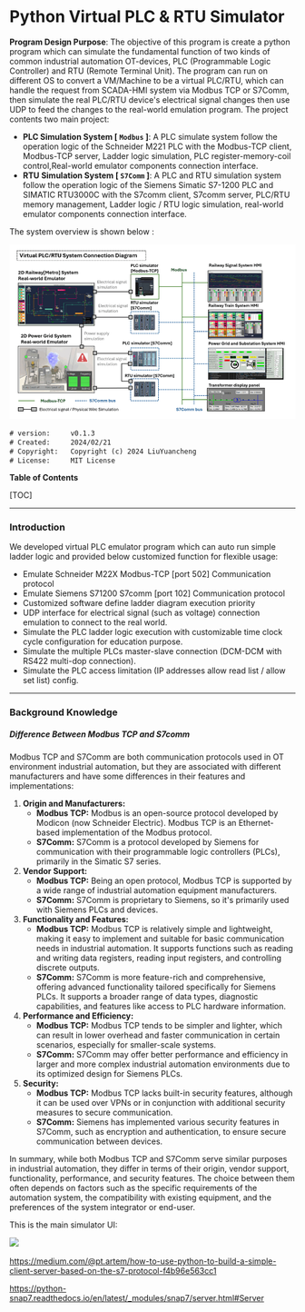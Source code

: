 # Python Virtual PLC & RTU Simulator

**Program Design Purpose**: The objective of this program is create a python program which can simulate the fundamental function of two kinds of common industrial automation OT-devices, PLC (Programmable Logic Controller) and RTU (Remote Terminal Unit). The program can run on different OS to convert a VM/Machine to be a virtual PLC/RTU, which can handle the request from SCADA-HMI system via Modbus TCP or S7Comm, then simulate the real PLC/RTU device's electrical signal changes then use UDP to feed the changes to the real-world emulation program. The project contents two main project:

- **PLC Simulation System [ `Modbus` ]**: A PLC simulate system follow the operation logic of the  Schneider M221 PLC with the Modbus-TCP client, Modbus-TCP server, Ladder logic simulation, PLC register-memory-coil control,Real-world emulator components connection interface. 
- **RTU Simulation System [ `S7Comm` ]**: A PLC and RTU simulation system follow the operation logic of the Siemens Simatic S7-1200 PLC and SIMATIC RTU3000C with the S7comm client, S7comm server, PLC/RTU memory management, Ladder logic / RTU logic simulation, real-world emulator components connection interface.

The system overview is shown below : 

![](doc/img/overview.png)

```
# version:     v0.1.3
# Created:     2024/02/21
# Copyright:   Copyright (c) 2024 LiuYuancheng
# License:     MIT License
```

**Table of Contents**

[TOC]

------

### Introduction



We developed virtual PLC emulator program which can auto run simple ladder logic and provided below customized function for flexible usage: 

- Emulate Schneider M22X Modbus-TCP [port 502] Communication protocol 
- Emulate Siemens S71200 S7comm [port 102] Communication protocol 
- Customized software define ladder diagram execution priority 
- UDP interface for electrical signal (such as voltage) connection emulation to connect to the real world.
- Simulate the PLC ladder logic execution with customizable time clock cycle configuration for education purpose. 
- Simulate the multiple PLCs master-slave connection (DCM-DCM with RS422 multi-dop connection).
- Simulate the PLC access limitation (IP addresses allow read list / allow set list) config. 



------

### Background Knowledge 

##### Difference Between Modbus TCP and S7comm 

Modbus TCP and S7Comm are both communication protocols used in OT environment industrial automation, but they are associated with different manufacturers and have some differences in their features and implementations:

1. **Origin and Manufacturers:**
   - **Modbus TCP:** Modbus is an open-source protocol developed by Modicon (now Schneider Electric). Modbus TCP is an Ethernet-based implementation of the Modbus protocol.
   - **S7Comm:** S7Comm is a protocol developed by Siemens for communication with their programmable logic controllers (PLCs), primarily in the Simatic S7 series.
2. **Vendor Support:**
   - **Modbus TCP:** Being an open protocol, Modbus TCP is supported by a wide range of industrial automation equipment manufacturers.
   - **S7Comm:** S7Comm is proprietary to Siemens, so it's primarily used with Siemens PLCs and devices.
3. **Functionality and Features:**
   - **Modbus TCP:** Modbus TCP is relatively simple and lightweight, making it easy to implement and suitable for basic communication needs in industrial automation. It supports functions such as reading and writing data registers, reading input registers, and controlling discrete outputs.
   - **S7Comm:** S7Comm is more feature-rich and comprehensive, offering advanced functionality tailored specifically for Siemens PLCs. It supports a broader range of data types, diagnostic capabilities, and features like access to PLC hardware information.
4. **Performance and Efficiency:**
   - **Modbus TCP:** Modbus TCP tends to be simpler and lighter, which can result in lower overhead and faster communication in certain scenarios, especially for smaller-scale systems.
   - **S7Comm:** S7Comm may offer better performance and efficiency in larger and more complex industrial automation environments due to its optimized design for Siemens PLCs.
5. **Security:**
   - **Modbus TCP:** Modbus TCP lacks built-in security features, although it can be used over VPNs or in conjunction with additional security measures to secure communication.
   - **S7Comm:** Siemens has implemented various security features in S7Comm, such as encryption and authentication, to ensure secure communication between devices.

In summary, while both Modbus TCP and S7Comm serve similar purposes in industrial automation, they differ in terms of their origin, vendor support, functionality, performance, and security features. The choice between them often depends on factors such as the specific requirements of the automation system, the compatibility with existing equipment, and the preferences of the system integrator or end-user.









This is the main simulator UI:

![](DesignDoc/img/mainUI.png)

https://medium.com/@pt.artem/how-to-use-python-to-build-a-simple-client-server-based-on-the-s7-protocol-f4b96e563cc1

https://python-snap7.readthedocs.io/en/latest/_modules/snap7/server.html#Server
